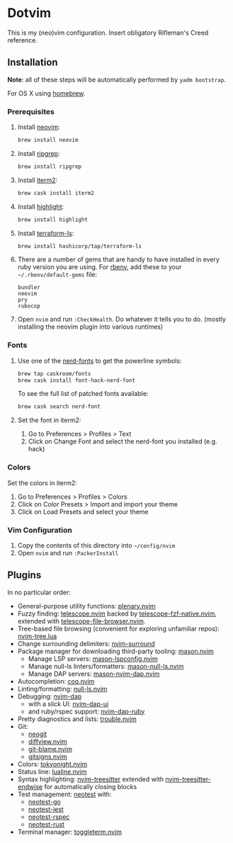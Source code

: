 # Dotvim

This is my (neo)vim configuration. Insert obligatory Rifleman's Creed reference.

## Installation

**Note**: all of these steps will be automatically performed by `yadm bootstrap`.

For OS X using [homebrew](https://brew.sh/).

### Prerequisites

1. Install [neovim](https://github.com/neovim/neovim):

   ```bash
   brew install neovim
   ```

2. Install [ripgrep](https://github.com/BurntSushi/ripgrep):

   ```bash
   brew install ripgrep
   ```

3. Install [iterm2](https://www.iterm2.com):

   ```bash
   brew cask install iterm2
   ```

4. Install [highlight](http://www.andre-simon.de/doku/highlight/en/highlight.php):

   ```bash
   brew install highlight
   ```

5. Install [terraform-ls](https://github.com/hashicorp/terraform-ls):

   ```bash
   brew install hashicorp/tap/terraform-ls
   ```

6. There are a number of gems that are handy to have installed in every ruby
   version you are using. For [rbenv](https://github.com/rbenv/rbenv),
   add these to your `~/.rbenv/default-gems` file:

   ```text
   bundler
   neovim
   pry
   rubocop
   ```

7. Open `nvim` and run `:CheckHealth`. Do whatever it tells you to do. (mostly
   installing the neovim plugin into various runtimes)

### Fonts

1. Use one of the [nerd-fonts](https://github.com/ryanoasis/nerd-fonts) to get
   the powerline symbols:

   ```bash
   brew tap caskroom/fonts
   brew cask install font-hack-nerd-font
   ```

   To see the full list of patched fonts available:

   ```bash
   brew cask search nerd-font
   ```

2. Set the font in iterm2:

   1. Go to Preferences > Profiles > Text
   2. Click on Change Font and select the nerd-font you installed (e.g. hack)

### Colors

Set the colors in iterm2:

1. Go to Preferences > Profiles > Colors
2. Click on Color Presets > Import and import your theme
3. Click on Load Presets and select your theme

### Vim Configuration

1. Copy the contents of this directory into `~/config/nvim`
2. Open `nvim` and run `:PackerInstall`

## Plugins

In no particular order:

- General-purpose utility functions: [plenary.nvim](https://github.com/nvim-lua/plenary.nvim)
- Fuzzy finding: [telescope.nvim](https://github.com/nvim-telescope/telescope.nvim)
  backed by [telescope-fzf-native.nvim](https://github.com/nvim-telescope/telescope-fzf-native.nvim),
  extended with [telescope-file-browser.nvim](https://github.com/nvim-telescope/telescope-file-browser.nvim).
- Tree-based file browsing (convenient for exploring unfamiliar repos): [nvim-tree.lua](https://github.com/nvim-tree/nvim-tree.lua)
- Change surrounding delimiters: [nvim-surround](https://github.com/kylechui/nvim-surround)
- Package manager for downloading third-party tooling: [mason.nvim](https://github.com/williamboman/mason.nvim)
  - Manage LSP servers: [mason-lspconfig.nvim](https://github.com/williamboman/mason-lspconfig.nvim)
  - Manage null-ls linters/formatters: [mason-null-ls.nvim](https://github.com/jayp0521/mason-null-ls.nvim)
  - Manage DAP servers: [mason-nvim-dap.nvim](https://github.com/jayp0521/mason-nvim-dap.nvim)
- Autocompletion: [coq.nvim](https://github.com/ms-jpq/coq_nvim)
- Linting/formatting: [null-ls.nvim](https://github.com/jose-elias-alvarez/null-ls.nvim)
- Debugging: [nvim-dap](https://github.com/mfussenegger/nvim-dap)
  - with a slick UI: [nvim-dap-ui](https://github.com/rcarriga/nvim-dap-ui)
  - and ruby/rspec support: [nvim-dap-ruby](https://github.com/suketa/nvim-dap-ruby)
- Pretty diagnostics and lists: [trouble.nvim](https://github.com/folke/trouble.nvim)
- Git:
  - [neogit](https://github.com/TimUntersberger/neogit)
  - [diffview.nvim](https://github.com/sindrets/diffview.nvim)
  - [git-blame.nvim](https://github.com/f-person/git-blame.nvim)
  - [gitsigns.nvim](https://github.com/lewis6991/gitsigns.nvim)
- Colors: [tokyonight.nvim](https://github.com/folke/tokyonight.nvim)
- Status line: [lualine.nvim](https://github.com/nvim-lualine/lualine.nvim)
- Syntax highlighting: [nvim-treesitter](https://github.com/nvim-treesitter/nvim-treesitter) extended with [nvim-treesitter-endwise](https://github.com/RRethy/nvim-treesitter-endwise) for automatically closing blocks
- Test management: [neotest](https://github.com/nvim-neotest/neotest)
  with:
  - [neotest-go](https://github.com/nvim-neotest/neotest-go)
  - [neotest-jest](https://github.com/haydenmeade/neotest-jest)
  - [neotest-rspec](https://github.com/olimorris/neotest-rspec)
  - [neotest-rust](https://github.com/rouge8/neotest-rust)
- Terminal manager:
  [toggleterm.nvim](https://github.com/akinsho/toggleterm.nvim)
